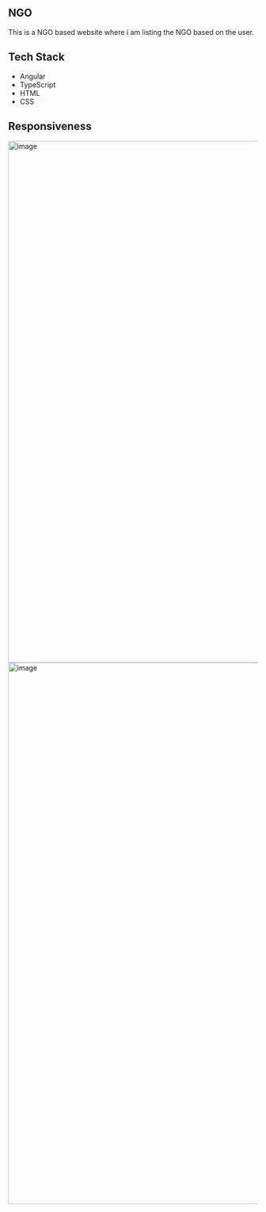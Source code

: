 ## NGO
This is a NGO based website where i am listing the NGO based on the user.


## Tech Stack
- Angular
- TypeScript
- HTML
- CSS

## Responsiveness
<img width="1850" height="1053" alt="image" src="https://github.com/user-attachments/assets/06f42808-07b8-432e-8c71-d5093f30ad06" />


<img width="614" height="1093" alt="image" src="https://github.com/user-attachments/assets/9351693d-3c41-4713-884f-c50badb7607e" />
